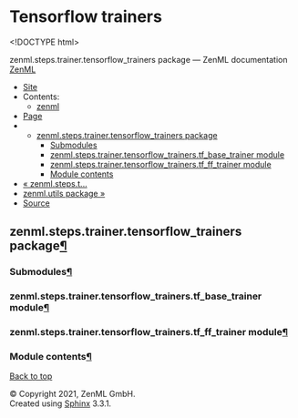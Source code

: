 # Tensorflow trainers

&lt;!DOCTYPE html&gt;

zenml.steps.trainer.tensorflow\_trainers package — ZenML documentation  [ZenML](https://github.com/zenml-io/zenml/tree/2b2ef42152bc47c393e786e6d22bc48c6db84316/docs/sphinx_docs/_build/html/index.html)

*  [Site](https://github.com/zenml-io/zenml/tree/2b2ef42152bc47c393e786e6d22bc48c6db84316/docs/sphinx_docs/_build/html/index.html)
  * Contents:
    * [zenml](https://github.com/zenml-io/zenml/tree/2b2ef42152bc47c393e786e6d22bc48c6db84316/docs/sphinx_docs/_build/html/modules.html)
*  [Page](zenml.steps.trainer.tensorflow_trainers.md)
  * * [zenml.steps.trainer.tensorflow\_trainers package](zenml.steps.trainer.tensorflow_trainers.md)
      * [Submodules](zenml.steps.trainer.tensorflow_trainers.md#submodules)
      * [zenml.steps.trainer.tensorflow\_trainers.tf\_base\_trainer module](zenml.steps.trainer.tensorflow_trainers.md#zenml-steps-trainer-tensorflow-trainers-tf-base-trainer-module)
      * [zenml.steps.trainer.tensorflow\_trainers.tf\_ff\_trainer module](zenml.steps.trainer.tensorflow_trainers.md#zenml-steps-trainer-tensorflow-trainers-tf-ff-trainer-module)
      * [Module contents](zenml.steps.trainer.tensorflow_trainers.md#module-contents)
* [ « zenml.steps.t...](zenml.steps.trainer.pytorch_trainers.md)
* [ zenml.utils package »](../../zenml.utils/)
*  [Source](https://github.com/zenml-io/zenml/tree/2b2ef42152bc47c393e786e6d22bc48c6db84316/docs/sphinx_docs/_build/html/_sources/zenml.steps.trainer.tensorflow_trainers.rst.txt)

## zenml.steps.trainer.tensorflow\_trainers package[¶](zenml.steps.trainer.tensorflow_trainers.md#zenml-steps-trainer-tensorflow-trainers-package)

### Submodules[¶](zenml.steps.trainer.tensorflow_trainers.md#submodules)

### zenml.steps.trainer.tensorflow\_trainers.tf\_base\_trainer module[¶](zenml.steps.trainer.tensorflow_trainers.md#zenml-steps-trainer-tensorflow-trainers-tf-base-trainer-module)

### zenml.steps.trainer.tensorflow\_trainers.tf\_ff\_trainer module[¶](zenml.steps.trainer.tensorflow_trainers.md#zenml-steps-trainer-tensorflow-trainers-tf-ff-trainer-module)

### Module contents[¶](zenml.steps.trainer.tensorflow_trainers.md#module-contents)

 [Back to top](zenml.steps.trainer.tensorflow_trainers.md)

 © Copyright 2021, ZenML GmbH.  
 Created using [Sphinx](http://sphinx-doc.org/) 3.3.1.  


